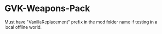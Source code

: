 # GVK-Weapons-Pack

Must have "VanillaReplacement" prefix in the mod folder name if testing in a local offline world.
